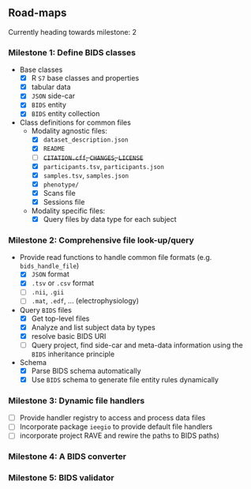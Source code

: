 ## Road-maps

Currently heading towards milestone: 2

### Milestone 1: Define BIDS classes

* Base classes
  - [X] R `S7` base classes and properties
  - [X] tabular data
  - [X] `JSON` side-car
  - [X] `BIDS` entity
  - [X] `BIDS` entity collection
* Class definitions for common files
  - Modality agnostic files:
    * [X] `dataset_description.json`
    * [X] `README`
    * [ ] ~~`CITATION.cff`, `CHANGES`, `LICENSE`~~
    * [X] `participants.tsv`, `participants.json`
    * [X] `samples.tsv`, `samples.json`
    * [X] `phenotype/`
    * [X] Scans file
    * [X] Sessions file
  - Modality specific files:
    * [X] Query files by data type for each subject
  
### Milestone 2: Comprehensive file look-up/query

* Provide read functions to handle common file formats (e.g. `bids_handle_file`)
  - [X] `JSON` format
  - [X] `.tsv` or `.csv` format
  - [ ] `.nii`, `.gii`
  - [ ] `.mat`, `.edf`, ... (electrophysiology)
* Query `BIDS` files
  - [X] Get top-level files
  - [X] Analyze and list subject data by types
  - [X] resolve basic BIDS URI
  - [ ] Query project, find side-car and meta-data information using the `BIDS` inheritance principle
* Schema
  - [X] Parse BIDS schema automatically
  - [X] Use `BIDS` schema to generate file entity rules dynamically

### Milestone 3: Dynamic file handlers

* [ ] Provide handler registry to access and process data files
* [ ] Incorporate package `ieegio` to provide default file handlers
* [ ] incorporate project RAVE and rewire the paths to BIDS paths)

### Milestone 4: A BIDS converter

### Milestone 5: BIDS validator


